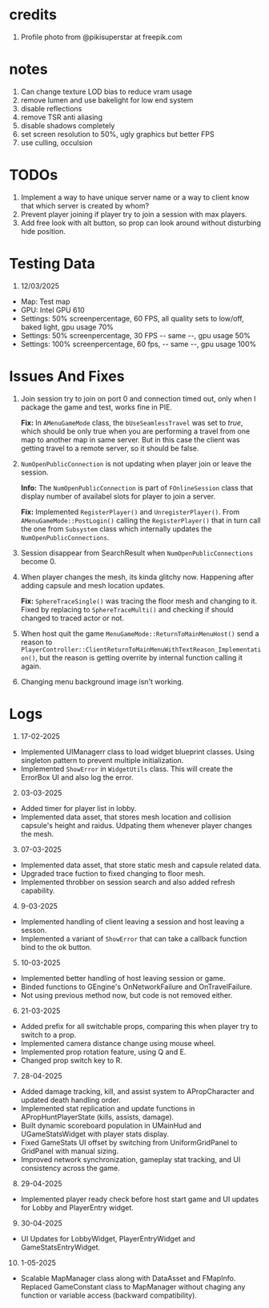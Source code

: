 # credits

1. Profile photo from @pikisuperstar at freepik.com

# notes
1. Can change texture LOD bias to reduce vram usage
1. remove lumen and use bakelight for low end system
1. disable reflections
1. remove TSR anti aliasing
1. disable shadows completely
1. set screen resolution to 50%, ugly graphics but better FPS
1. use culling, occulsion

# TODOs
1. Implement a way to have unique server name or a way to client know that which server is created by whom?
1. Prevent player joining if player try to join a session with max players.
1. Add free look with alt button, so prop can look around without disturbing hide position.

# Testing Data

1. 12/03/2025
- Map: Test map
- GPU: Intel GPU 610
- Settings: 50% screenpercentage, 60 FPS, all quality sets to low/off, baked light, gpu usage 70%
- Settings: 50% screenpercentage, 30 FPS -- same --, gpu usage 50%
- Settings: 100% screenpercentage, 60 fps, -- same --, gpu usage 100%

# Issues And Fixes
1. Join session try to join on port 0 and connection timed out, only when I package the game and test, works fine in PIE.

	**Fix:** In `AMenuGameMode` class, the `bUseSeamlessTravel` was set to *true*, which should be only true when you are performing a travel from one map to another map in same server. But in this case the client was getting travel to a remote server, so it should be false. 

2. `NumOpenPublicConnection` is not updating when player join or leave the session.

	**Info:** The `NumOpenPublicConnection` is part of `FOnlineSession` class that display number of availabel slots for player to join a server.

	**Fix:** Implemented `RegisterPlayer()` and `UnregisterPlayer()`. From `AMenuGameMode::PostLogin()` calling the `RegisterPlayer()` that in turn call the one from `Subsystem` class which internally updates the `NumOpenPublicConnections`.

3. Session disappear from SearchResult when `NumOpenPublicConnections` become 0.

4. When player changes the mesh, its kinda glitchy now. Happening after adding capsule and mesh location updates.

	**Fix:** `SphereTraceSingle()` was tracing the floor mesh and changing to it. Fixed by replacing to `SphereTraceMulti()` and checking if should changed to traced actor or not.

5. When host quit the game `MenuGameMode::ReturnToMainMenuHost()` send a reason to `PlayerController::ClientReturnToMainMenuWithTextReason_Implementation()`, but the reason is getting overrite by internal function calling it again.

6. Changing menu background image isn't working.

# Logs

1. 17-02-2025 
- Implemented UIManagerr class to load widget blueprint classes. Using singleton pattern to prevent multiple initialization.
- Implemented `ShowError` in `WidgetUtils` class. This will create the ErrorBox UI and also log the error.

2. 03-03-2025
- Added timer for player list in lobby.
- Implemented data asset, that stores mesh location and collision capsule's height and raidus. Udpating them whenever player changes the mesh.

3.  07-03-2025
- Implemented data asset, that store static mesh and capsule related data.
- Upgraded trace fuction to fixed changing to floor mesh.
- Implemented throbber on session search and also added refresh capability.

4. 9-03-2025
- Implemented handling of client leaving a session and host leaving a sesson.
- Implemented a variant of `ShowError` that can take a callback function bind to the ok button.

5. 10-03-2025
- Implemented better handling of host leaving session or game.
- Binded functions to GEngine's OnNetworkFailure and OnTravelFailure.
- Not using previous method now, but code is not removed either.

6. 21-03-2025
- Added prefix for all switchable props, comparing this when player try to switch to a prop.
- Implemented camera distance change using mouse wheel.
- Implemented prop rotation feature, using Q and E.
- Changed prop switch key to R.

7. 28-04-2025
- Added damage tracking, kill, and assist system to APropCharacter and updated death handling order.
- Implemented stat replication and update functions in APropHuntPlayerState (kills, assists, damage).
- Built dynamic scoreboard population in UMainHud and UGameStatsWidget with player stats display.
- Fixed GameStats UI offset by switching from UniformGridPanel to GridPanel with manual sizing.
- Improved network synchronization, gameplay stat tracking, and UI consistency across the game.

8. 29-04-2025
- Implemented player ready check before host start game and UI updates for Lobby and PlayerEntry widget.

9. 30-04-2025
- UI Updates for LobbyWidget, PlayerEntryWidget and GameStatsEntryWidget.

10. 1-05-2025
- Scalable MapManager class along with DataAsset and FMapInfo. Replaced GameConstant class to MapManager without chaging any function or variable access (backward compatibility).